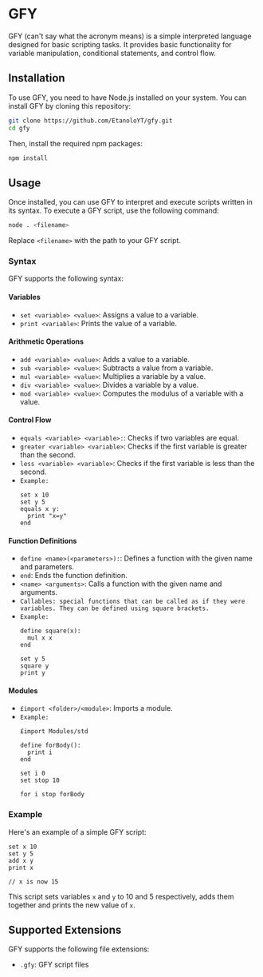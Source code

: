 # GFY

GFY (can't say what the acronym means) is a simple interpreted language designed for basic scripting tasks. It provides basic functionality for variable manipulation, conditional statements, and control flow.

## Installation

To use GFY, you need to have Node.js installed on your system. You can install GFY by cloning this repository:

```bash
git clone https://github.com/EtanoloYT/gfy.git
cd gfy
```

Then, install the required npm packages:

```bash
npm install
```

## Usage

Once installed, you can use GFY to interpret and execute scripts written in its syntax. To execute a GFY script, use the following command:

```bash
node . <filename>
```

Replace `<filename>` with the path to your GFY script.

### Syntax

GFY supports the following syntax:

#### Variables

- `set <variable> <value>`: Assigns a value to a variable.
- `print <variable>`: Prints the value of a variable.

#### Arithmetic Operations

- `add <variable> <value>`: Adds a value to a variable.
- `sub <variable> <value>`: Subtracts a value from a variable.
- `mul <variable> <value>`: Multiplies a variable by a value.
- `div <variable> <value>`: Divides a variable by a value.
- `mod <variable> <value>`: Computes the modulus of a variable with a value.

#### Control Flow

- `equals <variable> <variable>:`: Checks if two variables are equal.
- `greater <variable> <variable>`: Checks if the first variable is greater than the second.
- `less <variable> <variable>`: Checks if the first variable is less than the second.
- `Example:`
  ```plaintext
  set x 10
  set y 5
  equals x y:
    print "x=y"
  end
  ```

#### Function Definitions

- `define <name>(<parameters>):`: Defines a function with the given name and parameters.
- `end`: Ends the function definition.
- `<name> <arguments>`: Calls a function with the given name and arguments.
- `Callables: special functions that can be called as if they were variables. They can be defined using square brackets.`
- `Example:`
  ```plaintext
  define square(x):
    mul x x
  end

  set y 5
  square y
  print y
  ```

#### Modules

- `£import <folder>/<module>`: Imports a module.
- `Example:`
  ```plaintext
  £import Modules/std

  define forBody():
    print i
  end

  set i 0
  set stop 10

  for i stop forBody
  ```



### Example

Here's an example of a simple GFY script:

```plaintext
set x 10
set y 5
add x y
print x

// x is now 15
```

This script sets variables `x` and `y` to 10 and 5 respectively, adds them together and prints the new value of `x`.

## Supported Extensions

GFY supports the following file extensions:

- `.gfy`: GFY script files
